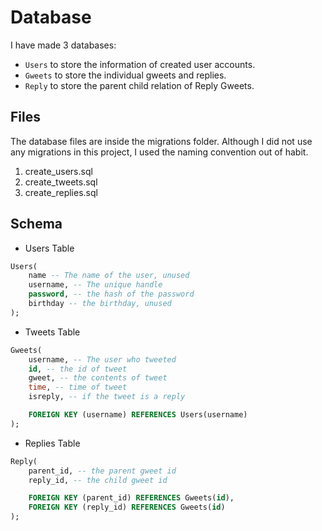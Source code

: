 # Database
I have made 3 databases:
- `Users` to store the information of created user accounts.
- `Gweets` to store the individual gweets and replies.
- `Reply` to store the parent child relation of Reply Gweets.

## Files
The database files are inside the migrations folder. Although I did not use any migrations in this project, I used the naming convention out of habit.
1. create_users.sql
2. create_tweets.sql
3. create_replies.sql

## Schema
- Users Table
```sql
Users(
	name -- The name of the user, unused
	username, -- The unique handle
	password, -- the hash of the password
	birthday -- the birthday, unused
);

```

- Tweets Table
```sql
Gweets(
	username, -- The user who tweeted
	id, -- the id of tweet
	gweet, -- the contents of tweet
	time, -- time of tweet
	isreply, -- if the tweet is a reply

	FOREIGN KEY (username) REFERENCES Users(username)
);
```

- Replies Table
```sql
Reply(
	parent_id, -- the parent gweet id
	reply_id, -- the child gweet id

    FOREIGN KEY (parent_id) REFERENCES Gweets(id),
	FOREIGN KEY (reply_id) REFERENCES Gweets(id)
);

```
